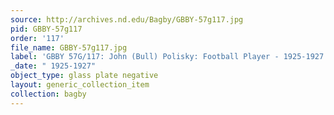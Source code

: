 ```yaml
---
source: http://archives.nd.edu/Bagby/GBBY-57g117.jpg
pid: GBBY-57g117
order: '117'
file_name: GBBY-57g117.jpg
label: 'GBBY 57G/117: John (Bull) Polisky: Football Player - 1925-1927'
_date: " 1925-1927"
object_type: glass plate negative
layout: generic_collection_item
collection: bagby
---
```

